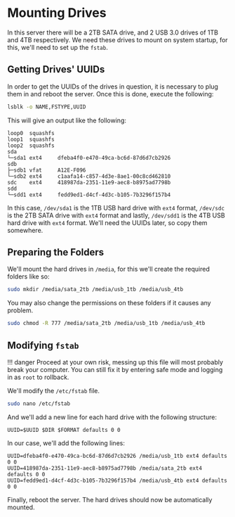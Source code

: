 # Mounting Drives

In this server there will be a 2TB SATA drive, and 2 USB 3.0 drives of 1TB and 4TB respectively. We need these drives to mount on system startup, for this, we'll need to set up the `fstab`.

## Getting Drives' UUIDs

In order to get the UUIDs of the drives in question, it is necessary to plug them in and reboot the server. Once this is done, execute the following:

```bash
lsblk -o NAME,FSTYPE,UUID
```

This will give an output like the following:

```text
loop0  squashfs 
loop1  squashfs 
loop2  squashfs 
sda             
└─sda1 ext4     dfeba4f0-e470-49ca-bc6d-87d6d7cb2926
sdb             
├─sdb1 vfat     A12E-F096
└─sdb2 ext4     c1aafa14-c857-4d3e-8ae1-00c8cd462810
sdc    ext4     418987da-2351-11e9-aec8-b8975ad7798b
sdd             
└─sdd1 ext4     fedd9ed1-d4cf-4d3c-b105-7b3296f157b4
```

In this case, `/dev/sda1` is the 1TB USB hard drive with `ext4` format, `/dev/sdc` is the 2TB SATA drive with `ext4` format and lastly, `/dev/sdd1` is the 4TB USB hard drive with `ext4` format. We'll need the UUIDs later, so copy them somewhere.

## Preparing the Folders

We'll mount the hard drives in `/media`, for this we'll create the required folders like so:

```bash
sudo mkdir /media/sata_2tb /media/usb_1tb /media/usb_4tb
```

You may also change the permissions on these folders if it causes any problem.

```bash
sudo chmod -R 777 /media/sata_2tb /media/usb_1tb /media/usb_4tb
```

## Modifying `fstab`

!!! danger
    Proceed at your own risk, messing up this file will most probably break your computer. You can still fix it by entering safe mode and logging in as `root` to rollback.

We'll modify the `/etc/fstab` file.

```bash
sudo nano /etc/fstab
```

And we'll add a new line for each hard drive with the following structure:

```text
UUID=$UUID $DIR $FORMAT defaults 0 0
```

In our case, we'll add the following lines:

```text
UUID=dfeba4f0-e470-49ca-bc6d-87d6d7cb2926 /media/usb_1tb ext4 defaults 0 0
UUID=418987da-2351-11e9-aec8-b8975ad7798b /media/sata_2tb ext4 defaults 0 0
UUID=fedd9ed1-d4cf-4d3c-b105-7b3296f157b4 /media/usb_4tb ext4 defaults 0 0
```

Finally, reboot the server. The hard drives should now be automatically mounted.
